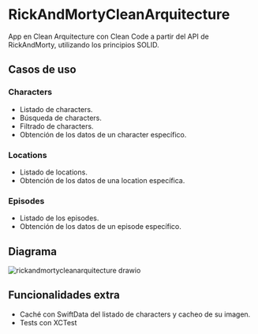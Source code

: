 # RickAndMortyCleanArquitecture

App en Clean Arquitecture con Clean Code a partir del API de RickAndMorty, utilizando los principios SOLID.

## Casos de uso

### Characters
- Listado de characters.
- Búsqueda de characters.
- Filtrado de characters.
- Obtención de los datos de un character específico.

### Locations
- Listado de locations.
- Obtención de los datos de una location específica.

### Episodes
- Listado de los episodes.
- Obtención de los datos de un episode específico.

## Diagrama

![rickandmortycleanarquitecture drawio](https://github.com/edgarguitian/RickAndMortyCleanArquitecture/assets/6595032/9e6109dd-cacf-4fea-adb8-ebf03043e96e)


## Funcionalidades extra

- Caché con SwiftData del listado de characters y cacheo de su imagen.
- Tests con XCTest
